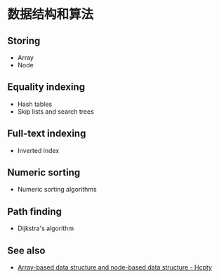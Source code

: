 # 数据结构和算法

## Storing

- Array
- Node

## Equality indexing

- Hash tables
- Skip lists and search trees

## Full-text indexing

- Inverted index

## Numeric sorting

- Numeric sorting algorithms

## Path finding

- Dijkstra's algorithm

## See also

- [Array-based data structure and node-based data structure - Hcpty](https://github.com/Hcpty/array-based-data-structure-and-node-based-data-structure)
